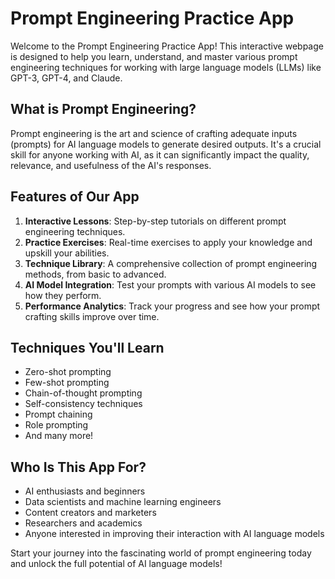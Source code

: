 # Prompt Engineering Practice App

Welcome to the Prompt Engineering Practice App! This interactive webpage is designed to help you learn, understand, and master various prompt engineering techniques for working with large language models (LLMs) like GPT-3, GPT-4, and Claude.

## What is Prompt Engineering?

Prompt engineering is the art and science of crafting adequate inputs (prompts) for AI language models to generate desired outputs. It's a crucial skill for anyone working with AI, as it can significantly impact the quality, relevance, and usefulness of the AI's responses.

## Features of Our App

1. **Interactive Lessons**: Step-by-step tutorials on different prompt engineering techniques.
2. **Practice Exercises**: Real-time exercises to apply your knowledge and upskill your abilities.
3. **Technique Library**: A comprehensive collection of prompt engineering methods, from basic to advanced.
4. **AI Model Integration**: Test your prompts with various AI models to see how they perform.
5. **Performance Analytics**: Track your progress and see how your prompt crafting skills improve over time.

## Techniques You'll Learn

- Zero-shot prompting
- Few-shot prompting
- Chain-of-thought prompting
- Self-consistency techniques
- Prompt chaining
- Role prompting
- And many more!

## Who Is This App For?

- AI enthusiasts and beginners
- Data scientists and machine learning engineers
- Content creators and marketers
- Researchers and academics
- Anyone interested in improving their interaction with AI language models

Start your journey into the fascinating world of prompt engineering today and unlock the full potential of AI language models!
